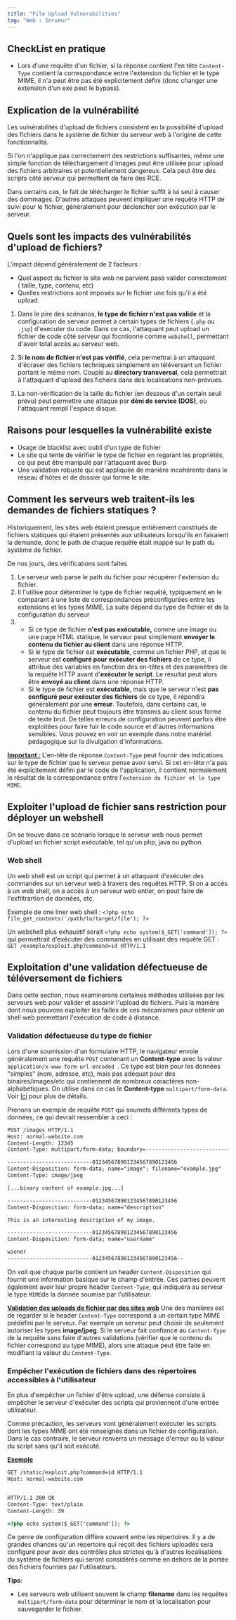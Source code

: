 ```yaml
---
title: "File Upload Vulnerabilities"
tag: "Web : Serveur"
---
```




## CheckList en pratique
- Lors d'une requête d'un fichier, si la réponse contient l'en tête `Content-Type` contient la correspondance entre l'extension du fichier et le type MIME, il n'a peut être pas été explicitement défini (donc changer une extension d'un exe peut le bypass).

## Explication de la vulnérabilité
Les vulnérabilités d'upload de fichiers consistent en la possibilité d'upload des fichiers dans le système de fichier du serveur web à l'origine de cette fonctionnalité. 

Si l'on n'applique pas correctement des restrictions suffisantes, même une simple fonction de téléchargement d'images peut être utilisée pour upload des fichiers arbitraires et potentiellement dangereux. Cela peut être des scripts côté serveur qui permettent de faire des RCE.

Dans certains cas, le fait de télécharger le fichier suffit à lui seul à causer des dommages. D'autres attaques peuvent impliquer une requête HTTP de suivi pour le fichier, généralement pour déclencher son exécution par le serveur.

## Quels sont les impacts des vulnérabilités d'upload de fichiers?

L'impact dépend généralement de 2 facteurs :
- Quel aspect du fichier le site web ne parvient pasà valider correctement ( taille, type, contenu, etc)
- Quelles restrictions sont imposés sur le fichier une fois qu'il a été upload.

1. Dans le pire des scénarios, **le type de fichier n'est pas valide** et la configuration de serveur permet à certain types de fichiers (`.php` ou `.jsp`) d'executer du code. Dans ce cas, l'attaquant peut upload un fichier de code côté serveur qui focntionne comme `webshell`, permettant d'avoir total accès au serveur web.

2. Si **le nom de fichier n'est pas vérifié**, cela permettrai à un attaquant d'écraser des fichiers techniques simplement en téléversant un fichier portant le même nom. Couplé au **directory transversal**, cela permettrait à l'attaquant d'upload des ficheirs dans des localisations non-prévues.

3. La non-vérification de la taille du fichier (en dessous d'un certain seuil prévu) peut permettre une attaque par **déni de service (DOS)**, où l'attaquant rempli l'espace disque.

## Raisons pour lesquelles la vulnérabilité existe
- Usage de blacklist avec oubli d'un type de fichier
- Le site qui tente de vérifier le type de fichier en regarant les propriétés, ce qui peut être manipulé par l'attaquant avec Burp
- Une validation robuste qui est appliquée de manière incohérente dans le réseau d'hôtes et de dossier qui forme le site.

## Comment les serveurs web traitent-ils les demandes de fichiers statiques ?

Historiquement, les sites web étaient presque entièrement constitués de fichiers statiques qui étaient présentés aux utilisateurs lorsqu'ils en faisaient la demande, donc le path de chaque requête était mappé sur le path du système de fichier. 

De nos jours, des vérifications sont faites 
1. Le serveur web parse le path du fichier pour récupérer l'extension du fichier.
2. Il l'utilise pour déterminer le type de fichier requêté, typiquement en le comparant à une liste de correspondances préconfigurées entre les extensions et les types MIME. La suite dépend du type de fichier et de la configuration du serveur
3. - Si ce type de fichier **n'est pas exécutable,** comme une image ou une page HTML statique, le serveur peut simplement **envoyer le contenu du fichier au client** dans une réponse HTTP.  
    - Si le type de fichier est **exécutable**, comme un fichier PHP, et que le serveur est **configuré pour exécuter des fichiers** de ce type, il attribue des variables en fonction des en-têtes et des paramètres de la requête HTTP avant d'**exécuter le script**. Le résultat peut alors être **envoyé au client** dans une réponse HTTP.  
    - Si le type de fichier est **exécutable**, mais que le serveur n'est **pas configuré pour exécuter des fichiers** de ce type, il répondra généralement par une **erreur**. Toutefois, dans certains cas, le contenu du fichier peut toujours être transmis au client sous forme de texte brut. De telles erreurs de configuration peuvent parfois être exploitées pour faire fuir le code source et d'autres informations sensibles. Vous pouvez en voir un exemple dans notre matériel pédagogique sur la divulgation d'informations.

**<u>Important :</u>**
L'en-tête de réponse `Content-Type` peut fournir des indications sur le type de fichier que le serveur pense avoir servi. Si cet en-tête n'a pas été explicitement défini par le code de l'application, il contient normalement le résultat de la correspondance entre l'`extension du fichier et le type MIME`.

## Exploiter l'upload de fichier sans restriction pour déployer un webshell
On se trouve dans ce scénario lorsque le serveur web nous permet d'upload un fichier script exécutable, tel qu'un php, java ou python.

### Web shell
Un web shell est un script qui permet à un attaquant d'exécuter des commandes sur un serveur web à travers des requêtes HTTP.
Si on a accès à un web shell, on a accès à un serveur web entier, on peut faire de l'exfiltrartion de données, etc.

Exemple de one liner web shell : `<?php echo file_get_contents('/path/to/target/file'); ?>`

Un webshell plus exhaustif serait `<?php echo system($_GET['command']); ?>` qui permettrait d'exécuter des commandes en utilisant des requête GET :
 `GET /example/exploit.php?command=id HTTP/1.1`

## Exploitation d'une validation défectueuse de téléversement de fichiers

Dans cette section, nous examinerons certaines méthodes utilisées par les serveurs web pour valider et assainir l'upload de fichiers.
Puis la manière dont nous pouvons exploiter les failles de ces mécanismes pour obtenir un shell web permettant l'exécution de code à distance.

### Validation défectueuse du type de fichier


Lors d'une soumission d'un formulaire HTTP, le navigateur envoie généralement une requête `POST` contenant un **Content-type** avec la valeur `application/x-www-form-url-encoded `. Ce type est bien pour les données "simples" (nom, adresse, etc), mais pas adéquat pour des binaires/images/etc qui contiennent de nombreux caractères non-alphabétiques. On utilise dans ce cas le **Content-type** `multipart/form-data`. 
Voir [Ici](https://developer.mozilla.org/en-US/docs/Web/HTTP/Methods/POST) pour plus de détails.

Prenons un exemple de requête `POST` qui soumets différents types de données, ce qui devrait ressembler à ceci :
```html
POST /images HTTP/1.1
Host: normal-website.com
Content-Length: 12345
Content-Type: multipart/form-data; boundary=---------------------------012345678901234567890123456

---------------------------012345678901234567890123456
Content-Disposition: form-data; name="image"; filename="example.jpg"
Content-Type: image/jpeg

[...binary content of example.jpg...]

---------------------------012345678901234567890123456
Content-Disposition: form-data; name="description"

This is an interesting description of my image.

---------------------------012345678901234567890123456
Content-Disposition: form-data; name="username"

wiener
---------------------------012345678901234567890123456--
```
On voit que chaque partie contient un header `Content-Disposition` qui fournit une information basique sur le champ d'entrée. Ces parties peuvent également avoir leur propre header `Content-Type`, qui indiquera au serveur le type `MIME`de la donnée soumise par l'utilisateur.

**<u>Validation des uploads de fichier par des sites web</u>**
Une des manières est de regarder si le header `Content-Type` correspond à un certain type MIME prédéfini par le serveur. Par exemple un serveur peut choisir de seulement autoriser les types **image/jpeg**.
Si le serveur fait confiance au `Content-Type` de la requête sans faire d'autres validations (vérifier que le contenu du fichier correspond au type MIME), alors une attaque peut être faite en modifiant la valeur du `Content-Type`.

### Empêcher l'exécution de fichiers dans des répertoires accessibles à l'utilisateur

En plus d'empêcher un fichier d'être upload, une défense consiste à empêcher le serveur d'exécuter des scripts qui proviennent d'une entrée utilisateur.

Comme précaution, les serveurs vont généralement exécuter les scripts dont les types MIME ont été renseignés dans un fichier de configuration. Dans le cas contraire, le serveur renverra un message d'erreur ou la valeur du script sans qu'il soit exécuté. 

**<u>Exemple</u>**
```html
GET /static/exploit.php?command=id HTTP/1.1
Host: normal-website.com


HTTP/1.1 200 OK
Content-Type: text/plain
Content-Length: 39

<?php echo system($_GET['command']); ?>
```

Ce genre de configuration diffère souvent entre les répertoires. Il y a de grandes chances qu'un répertoire qui reçoit des fichiers uploadés sera configuré pour avoir des contrôles plus strictes qu'à d'autres localisations du système de fichiers qui seront considérés comme en dehors de la portée des fichiers fournies par l'utilisateurs.


**Tips**:
- Les serveurs web utilisent souvent le champ **filename** dans les requêtes `multipart/form-data` pour déterminer le nom et la localisation pour sauvegarder le fichier.
